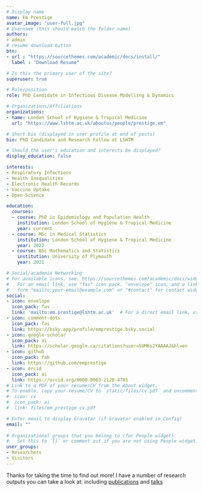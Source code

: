```yaml
---
# Display name
name: Em Prestige
avatar_image: "user-full.jpg"
# Username (this should match the folder name)
authors:
- admin
# resume download button
btn:
- url : "https://sourcethemes.com/academic/docs/install/"
  label : "Download Resume"

# Is this the primary user of the site?
superuser: true

# Role/position
role: PhD Candidate in Infectious Disease Modelling & Dynamics

# Organizations/Affiliations
organizations:
- name: London School of Hygiene & Tropical Medicine
  url: "https://www.lshtm.ac.uk/aboutus/people/prestige.em"

# Short bio (displayed in user profile at end of posts)
bio: PhD Candidate and Research Fellow at LSHTM

# Should the user's education and interests be displayed?
display_education: false

interests:
- Respiratory Infections
- Health Inequalities
- Electronic Health Records
- Vaccine Uptake
- Open-Science

education:
  courses:
  - course: PhD in Epidemiology and Population Health
    institution: London School of Hygiene & Tropical Medicine
    year: current
  - course: MSc in Medical Statistics
    institution: London School of Hygiene & Tropical Medicine
    year: 2022
  - course: BSc Mathematics and Statistics
    institution: University of Plymouth
    year: 2021

# Social/academia Networking
# For available icons, see: https://sourcethemes.com/academic/docs/widgets/#icons
#   For an email link, use "fas" icon pack, "envelope" icon, and a link in the
#   form "mailto:your-email@example.com" or "#contact" for contact widget.
social:
- icon: envelope
  icon_pack: fas
  link: 'mailto:em.prestige@lshtm.ac.uk'  # For a direct email link, use "mailto:test@example.org".
- icon: comment-dots
  icon_pack: fas
  link: https://bsky.app/profile/emprestige.bsky.social
- icon: google-scholar
  icon_pack: ai
  link: https://scholar.google.ca/citations?user=SUM6s2YAAAAJ&hl=en
- icon: github
  icon_pack: fab
  link: https://github.com/emprestige
- icon: orcid
  icon_pack: ai
  link: https://orcid.org/0000-0003-2120-4785
# Link to a PDF of your resume/CV from the About widget.
# To enable, copy your resume/CV to `static/files/cv.pdf` and uncomment the lines below.  
#- icon: cv
#  icon_pack: ai
#  link: files/em_prestige_cv.pdf

# Enter email to display Gravatar (if Gravatar enabled in Config)
email: ""
  
# Organizational groups that you belong to (for People widget)
#   Set this to `[]` or comment out if you are not using People widget.  
user_groups:
- Researchers
- Visitors
---
```


Thanks for taking the time to find out more! I have a number of research outputs you can take a look at: including [publications](/publication/) and [talks](/talk/)
